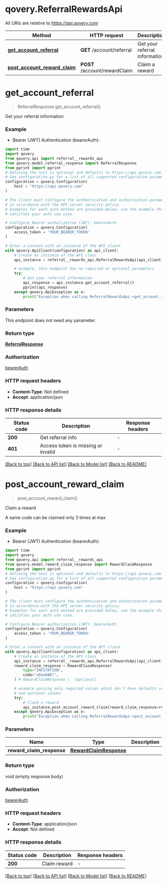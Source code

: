 # qovery.ReferralRewardsApi

All URIs are relative to *https://api.qovery.com*

Method | HTTP request | Description
------------- | ------------- | -------------
[**get_account_referral**](ReferralRewardsApi.md#get_account_referral) | **GET** /account/referral | Get your referral information
[**post_account_reward_claim**](ReferralRewardsApi.md#post_account_reward_claim) | **POST** /account/rewardClaim | Claim a reward


# **get_account_referral**
> ReferralResponse get_account_referral()

Get your referral information

### Example

* Bearer (JWT) Authentication (bearerAuth):

```python
import time
import qovery
from qovery.api import referral__rewards_api
from qovery.model.referral_response import ReferralResponse
from pprint import pprint
# Defining the host is optional and defaults to https://api.qovery.com
# See configuration.py for a list of all supported configuration parameters.
configuration = qovery.Configuration(
    host = "https://api.qovery.com"
)

# The client must configure the authentication and authorization parameters
# in accordance with the API server security policy.
# Examples for each auth method are provided below, use the example that
# satisfies your auth use case.

# Configure Bearer authorization (JWT): bearerAuth
configuration = qovery.Configuration(
    access_token = 'YOUR_BEARER_TOKEN'
)

# Enter a context with an instance of the API client
with qovery.ApiClient(configuration) as api_client:
    # Create an instance of the API class
    api_instance = referral__rewards_api.ReferralRewardsApi(api_client)

    # example, this endpoint has no required or optional parameters
    try:
        # Get your referral information
        api_response = api_instance.get_account_referral()
        pprint(api_response)
    except qovery.ApiException as e:
        print("Exception when calling ReferralRewardsApi->get_account_referral: %s\n" % e)
```


### Parameters
This endpoint does not need any parameter.

### Return type

[**ReferralResponse**](ReferralResponse.md)

### Authorization

[bearerAuth](../README.md#bearerAuth)

### HTTP request headers

 - **Content-Type**: Not defined
 - **Accept**: application/json


### HTTP response details

| Status code | Description | Response headers |
|-------------|-------------|------------------|
**200** | Get referral info |  -  |
**401** | Access token is missing or invalid |  -  |

[[Back to top]](#) [[Back to API list]](../README.md#documentation-for-api-endpoints) [[Back to Model list]](../README.md#documentation-for-models) [[Back to README]](../README.md)

# **post_account_reward_claim**
> post_account_reward_claim()

Claim a reward

A same code can be claimed only 3 times at max

### Example

* Bearer (JWT) Authentication (bearerAuth):

```python
import time
import qovery
from qovery.api import referral__rewards_api
from qovery.model.reward_claim_response import RewardClaimResponse
from pprint import pprint
# Defining the host is optional and defaults to https://api.qovery.com
# See configuration.py for a list of all supported configuration parameters.
configuration = qovery.Configuration(
    host = "https://api.qovery.com"
)

# The client must configure the authentication and authorization parameters
# in accordance with the API server security policy.
# Examples for each auth method are provided below, use the example that
# satisfies your auth use case.

# Configure Bearer authorization (JWT): bearerAuth
configuration = qovery.Configuration(
    access_token = 'YOUR_BEARER_TOKEN'
)

# Enter a context with an instance of the API client
with qovery.ApiClient(configuration) as api_client:
    # Create an instance of the API class
    api_instance = referral__rewards_api.ReferralRewardsApi(api_client)
    reward_claim_response = RewardClaimResponse(
        type="INVITATION",
        code="xDowkWEl",
    ) # RewardClaimResponse |  (optional)

    # example passing only required values which don't have defaults set
    # and optional values
    try:
        # Claim a reward
        api_instance.post_account_reward_claim(reward_claim_response=reward_claim_response)
    except qovery.ApiException as e:
        print("Exception when calling ReferralRewardsApi->post_account_reward_claim: %s\n" % e)
```


### Parameters

Name | Type | Description  | Notes
------------- | ------------- | ------------- | -------------
 **reward_claim_response** | [**RewardClaimResponse**](RewardClaimResponse.md)|  | [optional]

### Return type

void (empty response body)

### Authorization

[bearerAuth](../README.md#bearerAuth)

### HTTP request headers

 - **Content-Type**: application/json
 - **Accept**: Not defined


### HTTP response details

| Status code | Description | Response headers |
|-------------|-------------|------------------|
**200** | Claim reward |  -  |

[[Back to top]](#) [[Back to API list]](../README.md#documentation-for-api-endpoints) [[Back to Model list]](../README.md#documentation-for-models) [[Back to README]](../README.md)

